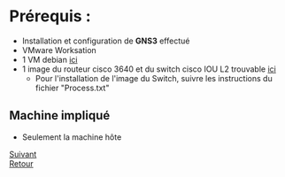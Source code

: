 # **Prérequis** :

- Installation et configuration de **GNS3** effectué
- VMware Worksation
- 1 VM debian [ici](https://www.linuxvmimages.com/images/debian-10/) 
- 1 image du routeur cisco 3640 et du switch cisco IOU L2 trouvable [ici](https://drive.google.com/drive/folders/102jxZ9ECpe6ZFtXYdK_81iEVuuFoGOGR)
  - Pour l'installation de l'image du Switch, suivre les instructions du fichier "Process.txt"

## Machine impliqué
- Seulement la machine hôte

[Suivant](/Documentation/Installation.md)  
[Retour](/Documentation/Prerequis.md)
